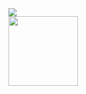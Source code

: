 <div align="left"> <img src="https://github-readme-stats.vercel.app/api/top-langs/?username=borisXBP&hide_title=true&hide_border=true&layout=compact&langs_count=6&text_color=000&icon_color=fff&bg_color=0,52fa5a,4dfcff,c64dff&theme=graywhite" /> </div>

<div align="left"> <img height="137px" src="https://github-readme-stats.vercel.app/api?username=borisXBP&hide_title=true&count_private=true&show_icons=true&theme=midnight-purple" /> </div>
